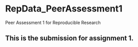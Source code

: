 # RepData_PeerAssessment1
Peer Assessment 1 for Reproducible Research

## This is the submission for assignment 1. 


